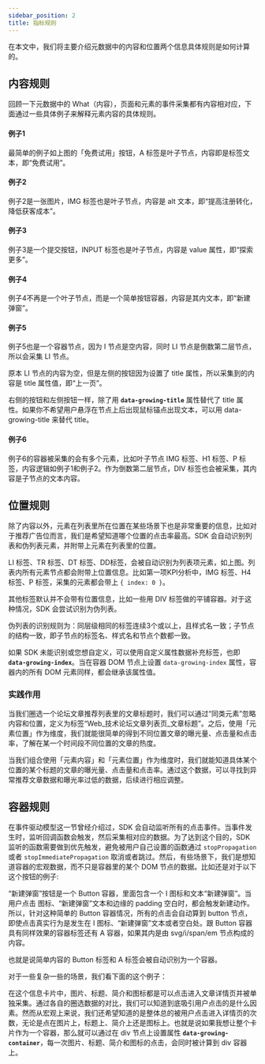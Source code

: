 ```yaml
---
sidebar_position: 2
title: 指标规则
---
```


在本文中，我们将主要介绍元数据中的内容和位置两个信息具体规则是如何计算的。

## 内容规则

回顾一下元数据中的 What（内容），页面和元素的事件采集都有内容相对应，下面通过一些具体例子来解释元素内容的具体规则。

#### 例子1

<ImageLoader path="img/webjs/rule_example_1" width="70%" />

最简单的例子如上图的「免费试用」按钮，A 标签是叶子节点，内容即是标签文本，即“免费试用”。

#### 例子2

<ImageLoader path="img/webjs/rule_example_2" width="60%" />

例子2是一张图片，IMG 标签也是叶子节点，内容是 alt 文本，即“提高注册转化，降低获客成本”。

#### 例子3

<ImageLoader path="img/webjs/rule_example_3" width="40%" />

例子3是一个提交按钮，INPUT 标签也是叶子节点，内容是 value 属性，即“探索更多”。

#### 例子4

<ImageLoader path="img/webjs/rule_example_4" width="60%" />

例子4不再是一个叶子节点，而是一个简单按钮容器，内容是其内文本，即“新建弹窗”。

#### 例子5

<ImageLoader path="img/webjs/rule_example_5" width="70%" />

例子5也是一个容器节点，因为 I 节点是空内容，同时 LI 节点是倒数第二层节点，所以会采集 LI 节点。

原本 LI 节点的内容为空，但是左侧的按钮因为设置了 title 属性，所以采集到的内容是 title 属性值，即“上一页”。

右侧的按钮和左侧按钮一样，除了用 **`data-growing-title`** 属性替代了 title 属性。如果你不希望用户悬浮在节点上后出现鼠标锚点出现文本，可以用 data-growing-title 来替代 title。

#### 例子6

<ImageLoader path="img/webjs/rule_example_6" />

例子6的容器被采集的会有多个元素，比如叶子节点 IMG 标签、H1 标签、P 标签，内容逻辑如例子1和例子2。作为倒数第二层节点，DIV 标签也会被采集，其内容是子节点的文本内容。

## 位置规则

除了内容以外，元素在列表里所在位置在某些场景下也是非常重要的信息，比如对于推荐广告位而言，我们是希望知道哪个位置的点击率最高。SDK 会自动识别列表和伪列表元素，并附带上元素在列表里的位置。

<ImageLoader path="img/webjs/rule_index_1" width="80%" />

LI 标签、TR 标签、DT 标签、DD标签，会被自动识别为列表项元素，如上图。列表内所有元素节点都会附带上位置信息。比如第一项KPI分析中，IMG 标签、H4标签、P 标签，采集的元素都会带上 `{ index: 0 }`。

其他标签默认并不会带有位置信息，比如一些用 DIV 标签做的平铺容器。对于这种情况，SDK 会尝试识别为伪列表。

伪列表的识别规则为：同层级相同的标签连续3个或以上，且样式名一致；子节点的结构一致，即子节点的标签名、样式名和节点个数都一致。

如果 SDK 未能识别或您想自定义，可以使用自定义属性数据补充标签，也即 **`data-growing-index`**。当在容器 DOM 节点上设置 `data-growing-index` 属性，容器内的所有 DOM 元素同样，都会继承该属性值。

### 实践作用

<ImageLoader path="img/webjs/rule_index_2" />

当我们圈选一个论坛文章推荐列表里的文章标题时，我们可以通过“同类元素”忽略内容和位置，定义为标签“Web_技术论坛文章列表页_文章标题”。之后，使用「元素位置」作为维度，我们就能很简单的得到不同位置文章的曝光量、点击量和点击率，了解在某一个时间段不同位置的文章的热度。

当我们组合使用「元素内容」和「元素位置」作为维度时，我们就能知道具体某个位置的某个标题的文章的曝光量、点击量和点击率。通过这个数据，可以寻找到异常推荐文章数据和曝光率过低的数据，后续进行相应调整。

## 容器规则

在事件驱动模型这一节曾经介绍过，SDK 会自动监听所有的点击事件。当事件发生时，监听回调函数会触发，然后采集相对应的数据。为了达到这个目的，SDK 监听的函数需要做到优先触发，避免被用户自己设置的函数通过 `stopPropagation` 或者 `stopImmediatePropagation` 取消或者跳过。然后，有些场景下，我们是想知道容器的宏观数据，而不只是容器里的某个 DOM 节点的数据。比如还是对于以下这个按钮的例子:

<ImageLoader path="img/webjs/rule_example_4" width="60%" />

“新建弹窗”按钮是一个 Button 容器，里面包含一个 I 图标和文本“新建弹窗”。当用户点击  图标、“新建弹窗”文本和边缘的 padding 空白时，都会触发新建动作。所以，针对这种简单的 Button 容器情况，所有的点击会自动算到 button 节点，即使点击真实行为是发生在 I 图标、“新建弹窗”文本或者空白处。跟 Button 容器具有同样效果的容器标签还有 A 容器，如果其内是由 svg/i/span/em 节点构成的内容。

也就是说简单内容的 Button 标签和 A 标签会被自动识别为一个容器。

对于一些复杂一些的场景，我们看下面的这个例子：

<ImageLoader path="img/webjs/rule_container_1" />

在这个信息卡片中，图片、标题、简介和图标都是可以点击进入文章详情页并被单独采集。通过各自的圈选数据的对比，我们可以知道到底吸引用户点击的是什么因素。然而从宏观上来说，我们还希望知道的是整体总的被用户点击进入详情页的次数，无论是点在图片上，标题上、简介上还是图标上。也就是说如果我想让整个卡片作为一个容器，那么就可以通过在 div 节点上设置属性 **`data-growing-container`**，每一次图片、标题、简介和图标的点击，会同时被计算到 div 容器上。
